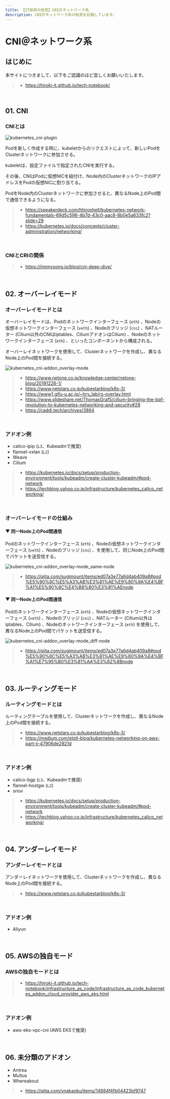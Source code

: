 ```yaml
---
title: 【IT技術の知見】CNI＠ネットワーク系
description: CNI＠ネットワーク系の知見を記録しています。
---
```


# CNI＠ネットワーク系

## はじめに

本サイトにつきまして、以下をご認識のほど宜しくお願いいたします。

> - https://hiroki-it.github.io/tech-notebook/

<br>

## 01. CNI

### CNIとは

![kubernetes_cni-plugin](https://raw.githubusercontent.com/hiroki-it/tech-notebook-images/master/images/kubernetes_cni-plugin.png)

Podを新しく作成する時に、kubeletからのリクエストによって、新しいPodをClusterネットワークに参加させる。

kubeletは、設定ファイルで指定されたCNIを実行する。

その後、CNIはPodに仮想NICを紐付け、Node内のClusterネットワークのIPアドレスをPodの仮想NICに割り当てる。

PodをNode内のClusterネットワークに参加させると、異なるNode上のPod間で通信できるようになる。

> - https://speakerdeck.com/hhiroshell/kubernetes-network-fundamentals-69d5c596-4b7d-43c0-aac8-8b0e5a633fc2?slide=29
> - https://kubernetes.io/docs/concepts/cluster-administration/networking/

<br>

### CNIとCRIの関係

> - https://jimmysong.io/blog/cni-deep-dive/

<br>

## 02. オーバーレイモード

### オーバーレイモードとは

オーバーレイモードは、Podのネットワークインターフェース (`eth`) 、Nodeの仮想ネットワークインターフェース (`veth`) 、Nodeのブリッジ (`cni`) 、NATルーター (Cilium以外のCNIはiptables、CiliumアドオンはCilium) 、Nodeのネットワークインターフェース (`eth`) 、といったコンポーネントから構成される。

オーバーレイネットワークを使用して、Clusterネットワークを作成し、異なるNode上のPod間を接続する。

![kubernetes_cni-addon_overlay-mode](https://raw.githubusercontent.com/hiroki-it/tech-notebook-images/master/images/kubernetes_cni-addon_overlay-mode.png)

> - https://www.netone.co.jp/knowledge-center/netone-blog/20191226-1/
> - https://www.netstars.co.jp/kubestarblog/k8s-3/
> - https://www1.gifu-u.ac.jp/~hry_lab/rs-overlay.html
> - https://www.slideshare.net/ThomasGraf5/cilium-bringing-the-bpf-revolution-to-kubernetes-networking-and-security#28
> - https://caddi.tech/archives/3864

<br>

### アドオン例

- calico-ipip (`L3`、Kubeadmで推奨)
- flannel-vxlan (`L2`)
- Weave
- Cilium

> - https://kubernetes.io/docs/setup/production-environment/tools/kubeadm/create-cluster-kubeadm/#pod-network
> - https://techblog.yahoo.co.jp/infrastructure/kubernetes_calico_networking/

<br>

### オーバーレイモードの仕組み

#### ▼ 同一Node上のPod間通信

Podのネットワークインターフェース (`eth`) 、Nodeの仮想ネットワークインターフェース (`veth`) 、Nodeのブリッジ (`cni`) 、を使用して、同じNode上のPod間でパケットを送受信する。

![kubernetes_cni-addon_overlay-mode_same-node](https://raw.githubusercontent.com/hiroki-it/tech-notebook-images/master/images/kubernetes_cni-addon_overlay-mode_same-node.png)

> - https://qiita.com/sugimount/items/ed07a3e77a6d4ab409a8#pod%E5%90%8C%E5%A3%AB%E3%81%AE%E9%80%9A%E4%BF%A1%E5%90%8C%E4%B8%80%E3%81%AEnode

#### ▼ 同一Node上のPod間通信

Podのネットワークインターフェース (`eth`) 、Nodeの仮想ネットワークインターフェース (`veth`) 、Nodeのブリッジ (`cni`) 、NATルーター (Cilium以外はiptables、Cilium) 、Nodeのネットワークインターフェース (`eth`) を使用して、異なるNode上のPod間でパケットを送受信する。

![kubernetes_cni-addon_overlay-mode_diff-node](https://raw.githubusercontent.com/hiroki-it/tech-notebook-images/master/images/kubernetes_cni-addon_overlay-mode_diff-node.png)

> - https://qiita.com/sugimount/items/ed07a3e77a6d4ab409a8#pod%E5%90%8C%E5%A3%AB%E3%81%AE%E9%80%9A%E4%BF%A1%E7%95%B0%E3%81%AA%E3%82%8Bnode

<br>

## 03. ルーティングモード

### ルーティングモードとは

ルーティングテーブルを使用して、Clusterネットワークを作成し、異なるNode上のPod間を接続する。

> - https://www.netstars.co.jp/kubestarblog/k8s-3/
> - https://medium.com/elotl-blog/kubernetes-networking-on-aws-part-ii-47906de2921d

<br>

### アドオン例

- calico-bgp (`L3`、Kubeadmで推奨)
- flannel-hostgw (`L2`)
- sriov

> - https://kubernetes.io/docs/setup/production-environment/tools/kubeadm/create-cluster-kubeadm/#pod-network
> - https://techblog.yahoo.co.jp/infrastructure/kubernetes_calico_networking/

<br>

## 04. アンダーレイモード

### アンダーレイモードとは

アンダーレイネットワークを使用して、Clusterネットワークを作成し、異なるNode上のPod間を接続する。

> - https://www.netstars.co.jp/kubestarblog/k8s-3/

<br>

### アドオン例

- Aliyun

<br>

## 05. AWSの独自モード

### AWSの独自モードとは

> - https://hiroki-it.github.io/tech-notebook/infrastructure_as_code/infrastructure_as_code_kubernetes_addon_cloud_provider_aws_eks.html

<br>

### アドオン例

- aws-eks-vpc-cni (AWS EKSで推奨)

<br>

## 06. 未分類のアドオン

- Antrea
- Multus
- Whereabout

> - https://qiita.com/ynakaoku/items/14884f4fb04423bf9747

<br>
